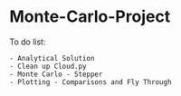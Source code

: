 # Monte-Carlo-Project
To do list: 

    - Analytical Solution 
    - Clean up Cloud.py 
    - Monte Carlo - Stepper
    - Plotting - Comparisons and Fly Through 
